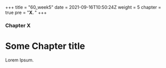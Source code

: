 +++
title = "60_week5"
date = 2021-09-16T10:50:24Z
weight = 5
chapter = true
pre = "<b>X. </b>"
+++

### Chapter X

# Some Chapter title

Lorem Ipsum.
